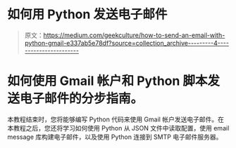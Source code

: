 # 如何用 Python 发送电子邮件

> 原文：<https://medium.com/geekculture/how-to-send-an-email-with-python-gmail-e337ab5e78df?source=collection_archive---------4----------------------->

# 如何使用 Gmail 帐户和 Python 脚本发送电子邮件的分步指南。

本教程结束时，您将能够编写 Python 代码来使用 Gmail 帐户发送电子邮件。在本教程之后，您还将学习如何使用 Python 从 JSON 文件中读取配置，使用 email message 库构建电子邮件，以及使用 Python 连接到 SMTP 电子邮件服务器。